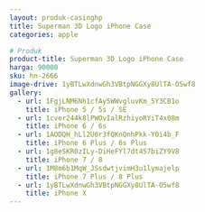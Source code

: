 ```yaml
---
layout: produk-casinghp
title: Superman 3D Logo iPhone Case
categories: apple

# Produk
product-title: Superman 3D Logo iPhone Case
harga: 90000
sku: hn-2666
image-drive: 1yBTLwXdnwGh3VBtpNGGXy8UlTA-O5wf8
gallery:
  - url: 1FgjLNM6Nh1cfAy5WWvgluvKm_5Y3CB1o
    title: iPhone 5 / 5s / SE
  - url: 1cver244k8lPWOvIalRzhiyoRYiT4x08m
    title: iPhone 6 / 6s
  - url: 1AODQH_hLl2U6r3fQKnQnhPkk-Y0i4b_F
    title: iPhone 6 Plus / 6s Plus
  - url: 1g8eSKR0zILy-DiHeFYl7dt457biZY9V8
    title: iPhone 7 / 8
  - url: 1M8m6b1MqW_JSsdwtjvimH3u1lymajelp
    title: iPhone 7 Plus / 8 Plus
  - url: 1yBTLwXdnwGh3VBtpNGGXy8UlTA-O5wf8
    title: iPhone X
---
```


